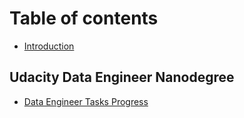 # Table of contents

* [Introduction](README.md)

## Udacity Data Engineer Nanodegree

* [Data Engineer Tasks Progress](udacity-data-engineer-nanodegree/tasks-progress.md)

